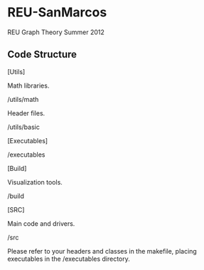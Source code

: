 REU-SanMarcos
=============

REU Graph Theory Summer 2012

Code Structure
--------------

[Utils]

Math libraries.

/utils/math

Header files.

/utils/basic

[Executables]

/executables

[Build]

Visualization tools.

/build

[SRC]

Main code and drivers.

/src

Please refer to your headers and classes in the makefile, placing executables in the /executables directory.
